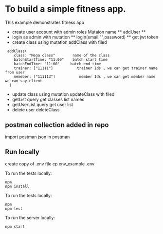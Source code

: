 # To build a simple fitness app.


This example demonstrates fitness app
- create user account with admin roles  Mutaion name ** addUser **
- login as admin with mutation  **  login(email:"",password)   ** get jwt token
- create class using mutation addClass  with filed 
```
 addClass(
    class: "Mega class"        name of the class
    batchStartTime: "11:00"    batch start time
    batchEndTime: "11:00"     batch end time
    trainer: ["11111"]           trainer Ids , we can get trainer name from user 
    memeber: ["111113"]           member Ids , we can get member name we can say client
  )
```
- update class using mutation updateClass  with filed 
- getList query get classes list names
-  getUserList  query get user list
- delete user deleteClass

## postman collection added in repo
import postman json in postman

## Run locally

create copy of .env file
cp env_example .env

To run the tests locally:

```shell
npm
npm install
```

To run the tests locally:

```shell
npm
npm test
```

To run the server locally:

```shell
npm start
```
